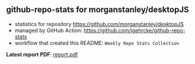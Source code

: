 ## github-repo-stats for morganstanley/desktopJS

- statistics for repository https://github.com/morganstanley/desktopJS
- managed by GitHub Action: https://github.com/jgehrcke/github-repo-stats
- workflow that created this README: `Weekly Repo Stats Collection`

**Latest report PDF**: [report.pdf](https://github.com/morganstanley/.github/raw/github-repo-stats/morganstanley/desktopJS/latest-report/report.pdf)

